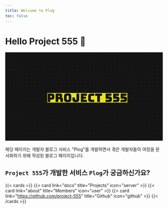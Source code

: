 ```yaml
---
title: Welcome to Plog
toc: false
---
```


# Hello Project 555 👋
![img.png](img.png)

해당 페이지는 개발자 블로그 서비스 "Plog"를 개발하면서 겪은 개발자들의 여정을 문서화하기 위해 작성된 블로그 페이지입니다.


## `Project 555`가 개발한 서비스 `Plog`가 궁금하신가요?

{{< cards >}}
  {{< card link="docs" title="Projects" icon="server" >}}
  {{< card link="about" title="Members" icon="user" >}}
  {{< card link="https://github.com/project-555" title="Github" icon="github" >}}
{{< /cards >}}
